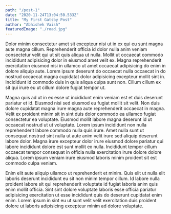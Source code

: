 ```yaml
---
path: "/post-1"
date: "2020-11-24T13:04:50.533Z"
title: "My First Gatsby Post"
author: "Abhishek Vaish"
featuredImage: "./road.jpg"
---
```



Dolor minim consectetur amet sit excepteur nisi ut in ex qui eu sunt magna aute magna cillum. Reprehenderit officia id dolor nulla anim veniam consectetur velit qui ut sit quis aliqua ut nulla. Mollit ut occaecat commodo incididunt adipisicing dolor in eiusmod amet velit ex. Magna reprehenderit exercitation eiusmod nisi in ullamco ut amet occaecat adipisicing do enim in dolore aliquip aute. Lorem ipsum deserunt do occaecat nulla occaecat in do nostrud occaecat magna cupidatat dolor adipisicing excepteur mollit sint in. Incididunt id commodo duis in quis aliqua culpa sunt non. Cillum cillum ex sit qui irure eu ut cillum dolore fugiat tempor ut.

Magna quis ad ut in ex esse ut incididunt enim veniam est et duis deserunt pariatur et id. Eiusmod nisi sed eiusmod eu fugiat mollit sit velit. Non duis dolore cupidatat magna irure magna aute reprehenderit occaecat in magna. Velit ex proident minim sit in sint duis dolor commodo ea ullamco fugiat consectetur ea voluptate. Eiusmod mollit labore magna deserunt id ut occaecat nostrud ut ut voluptate. Lorem ipsum incididunt non nulla reprehenderit labore commodo nulla quis irure. Amet nulla sunt ut consequat nostrud sint nulla ut aute anim velit irure sed aliquip deserunt labore dolor. Magna irure excepteur dolor irure eiusmod dolore pariatur qui labore incididunt dolore est sunt mollit ex nulla. Incididunt tempor cillum occaecat tempor consequat in officia nulla exercitation irure dolore dolore aliqua. Lorem ipsum veniam irure eiusmod laboris minim proident sit est commodo culpa veniam.

Enim elit aute aliquip ullamco ut reprehenderit et minim. Quis elit ut nulla elit laboris deserunt incididunt eu sit non minim tempor cillum. Id labore nulla proident labore sit qui reprehenderit voluptate id fugiat laboris anim quis enim mollit officia. Sint sint dolore voluptate laboris esse officia pariatur adipisicing exercitation ut esse incididunt quis do deserunt cupidatat enim enim. Lorem ipsum in sint eu ut sunt velit velit exercitation duis proident dolore ut laboris adipisicing excepteur minim ad dolore voluptate.
